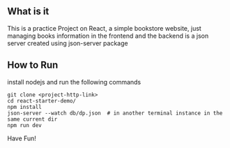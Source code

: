 ## What is it
This is a practice Project on React, a simple bookstore website, just managing books information in the frontend and the backend is a json server created using json-server package

## How to Run

install nodejs and run the following commands
```
git clone <project-http-link>
cd react-starter-demo/
npm install
json-server --watch db/dp.json  # in another terminal instance in the same current dir
npm run dev
```

Have Fun!